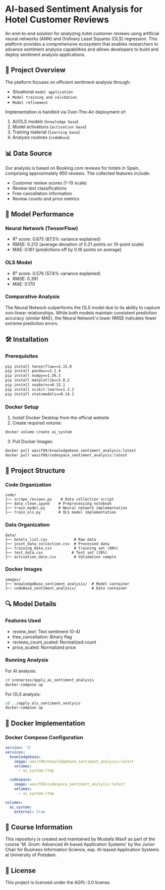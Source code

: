 # AI-based Sentiment Analysis for Hotel Customer Reviews

An end-to-end solution for analyzing hotel customer reviews using artificial neural networks (ANN) and Ordinary Least Squares (OLS) regression. This platform provides a comprehensive ecosystem that enables researchers to advance sentiment analysis capabilities and allows developers to build and deploy sentiment analysis applications.

## 🎯 Project Overview

The platform focuses on efficient sentiment analysis through:
- Situational `model application`
- `Model training and validation`
- `Model refinement`

Implementation is handled via Over-The-Air deployment of:
1. AI/OLS models (`knowledge base`)
2. Model activations (`activation base`)
3. Training material (`learning base`)
4. Analysis routines (`codeBase`)

## 📊 Data Source

Our analysis is based on Booking.com reviews for hotels in Spain, comprising approximately 950 reviews. The collected features include:
- Customer review scores (1-10 scale)
- Review text classifications
- Free cancellation information
- Review counts and price metrics

## 🚀 Model Performance

### Neural Network (TensorFlow)
- R² score: 0.875 (87.5% variance explained)
- RMSE: 0.212 (average deviation of 0.21 points on 10-point scale)
- MAE: 0.161 (predictions off by 0.16 points on average)

### OLS Model
- R² score: 0.576 (57.6% variance explained)
- RMSE: 0.391
- MAE: 0.170

### Comparative Analysis
The Neural Network outperforms the OLS model due to its ability to capture non-linear relationships. While both models maintain consistent prediction accuracy (similar MAE), the Neural Network's lower RMSE indicates fewer extreme prediction errors.

## 🛠️ Installation

### Prerequisites
```bash
pip install tensorflow==2.15.0
pip install pandas==2.1.4
pip install numpy==1.26.3
pip install matplotlib==3.8.2
pip install seaborn==0.13.1
pip install scikit-learn==1.3.2
pip install statsmodels==0.14.1
```

### Docker Setup

1. Install Docker Desktop from the official website
2. Create required volume:
```bash
docker volume create ai_system
```

3. Pull Docker Images:
```bash
docker pull wasif89/knowledgebase_sentiment_analysis:latest
docker pull wasif89/codespace_sentiment_analysis:latest
```

## 📁 Project Structure

### Code Organization
```
code/
├── scrape_reviews.py    # Data collection script
├── data_clean.ipynb    # Preprocessing notebook
├── train_model.py      # Neural network implementation
├── train_ols.py        # OLS model implementation
```

### Data Organization
```
data/
├── hotels_list.csv            # Raw data
├── joint_data_collection.csv  # Processed data
├── training_data.csv          # Training set (80%)
├── test_data.csv             # Test set (20%)
├── activation_data.csv        # Validation sample
```

### Docker Images
```
images/
├── knowledgeBase_sentiment_analysis/  # Model container
├── codeBase_sentiment_analysis/       # Data container
```

## 🔍 Model Details

### Features Used
- review_text: Text sentiment (0-4)
- free_cancellation: Binary flag
- reviews_count_scaled: Normalized count
- price_scaled: Normalized price

### Running Analysis

For AI analysis:
```bash
cd scenarios/apply_ai_sentiment_analysis
docker-compose up
```

For OLS analysis:
```bash
cd ../apply_ols_sentiment_analysis
docker-compose up
```

## 🐳 Docker Implementation

### Docker Compose Configuration
```yaml
version: '3'
services:
  knowledgebase:
    image: wasif89/knowledgebase_sentiment_analysis:latest
    volumes:
      - ai_system:/tmp

  codespace:
    image: wasif89/codespace_sentiment_analysis:latest
    volumes:
      - ai_system:/tmp

volumes:
  ai_system:
    external: true
```

## 📝 Course Information

This repository is created and maintained by Mustafa Wasif as part of the course 'M. Grum: Advanced AI-based Application Systems' by the Junior Chair for Business Information Science, esp. AI-based Application Systems at University of Potsdam.

## 📄 License

This project is licensed under the AGPL-3.0 license.

